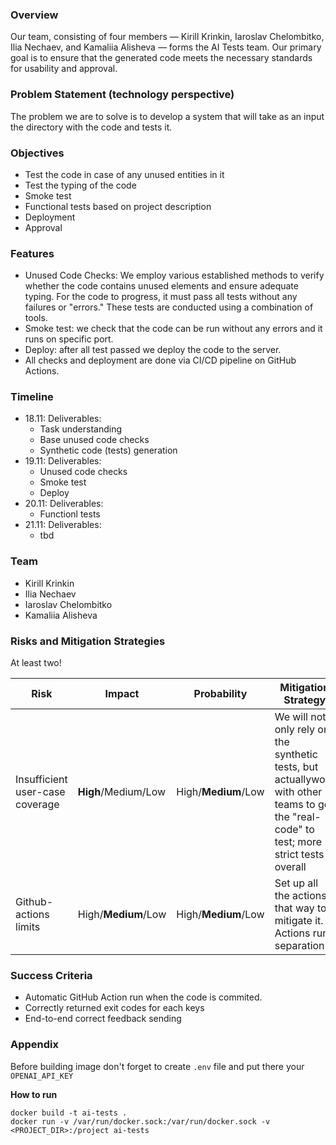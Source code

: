 ### Overview
Our team, consisting of four members — Kirill Krinkin, Iaroslav Chelombitko, Ilia Nechaev, and Kamaliia Alisheva — forms the AI Tests team. Our primary goal is to ensure that the generated code meets the necessary standards for usability and approval.

###  Problem Statement (technology perspective)
The problem we are to solve is to develop a system that will take as an input the directory with the code and tests it.

### Objectives
- Test the code in case of any unused entities in it
- Test the typing of the code
- Smoke test
- Functional tests based on project description
- Deployment
- Approval

### Features
- Unused Code Checks: We employ various established methods to verify whether the code contains unused elements and ensure adequate typing. For the code to progress, it must pass all tests without any failures or "errors." These tests are conducted using a combination of tools.
- Smoke test: we check that the code can be run without any errors and it runs on specific port.
- Deploy: after all test passed we deploy the code to the server.
- All checks and deployment are done via CI/CD pipeline on GitHub Actions.

### Timeline
- 18.11: Deliverables:
	- Task understanding
	- Base unused code checks
  	- Synthetic code (tests) generation
- 19.11: Deliverables:
	- Unused code checks
	- Smoke test
	- Deploy
- 20.11: Deliverables:
	- Functionl tests
- 21.11: Deliverables:
	- tbd
### Team
- Kirill Krinkin
- Ilia Nechaev
- Iaroslav Chelombitko
- Kamaliia Alisheva

### Risks and Mitigation Strategies

At least two!

| Risk   | Impact          | Probability     | Mitigation Strategy  |
| ------ | --------------- | --------------- | -------------------- |
| Insufficient user-case coverage | **High**/Medium/Low | High/**Medium**/Low | We will not only rely on the synthetic tests, but actuallywork with other teams to get the "real-code" to test; more strict tests overall |
| Github-actions limits | High/**Medium**/Low | High/**Medium**/Low | Set up all the actions that way to mitigate it. Actions run separation |
### Success Criteria
- Automatic GitHub Action run when the code is commited.
- Correctly returned exit codes for each keys
- End-to-end correct feedback sending

### Appendix

Before building image don't forget to create `.env` file and put there your `OPENAI_API_KEY`

**How to run**
```
docker build -t ai-tests .
docker run -v /var/run/docker.sock:/var/run/docker.sock -v <PROJECT_DIR>:/project ai-tests
```
